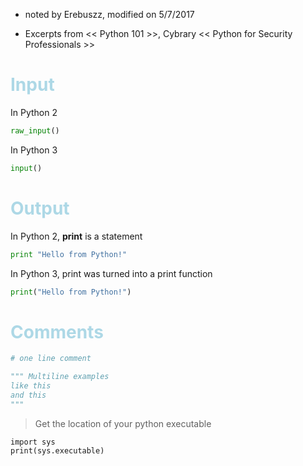 * noted by Erebuszz, modified on 5/7/2017

* Excerpts from << Python 101 >>, Cybrary << Python for Security Professionals >>

# <font color="lightblue"> Input</font>

In Python 2

```python
raw_input()
```
In Python 3

```python
input()
```

# <font color="lightblue"> Output</font>

In Python 2, <b>print</b> is a statement

```python
print "Hello from Python!"
```

In Python 3, print was turned into a print function

```python
print("Hello from Python!")
```

# <font color="lightblue"> Comments</font>

```python
# one line comment

""" Multiline examples
like this
and this
"""
```

> Get the location of your python executable
```
import sys
print(sys.executable)
```